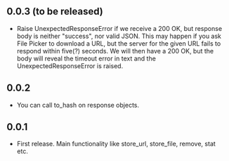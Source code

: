 ## 0.0.3 (to be released)
* Raise UnexpectedResponseError if we receive a 200 OK, but response body is neither "success", nor valid JSON.
  This may happen if you ask File Picker to download a URL, but the server for the given URL fails to respond
  within five(?) seconds. We will then have a 200 OK, but the body will reveal the timeout error in text and
  the UnexpectedResponseError is raised.

## 0.0.2
* You can call to_hash on response objects.

## 0.0.1
* First release. Main functionality like store_url, store_file, remove, stat etc.
